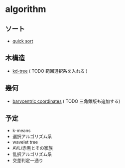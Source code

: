 algorithm
=========

## ソート ##
+ [quick sort](quicksort.cpp)

## 木構造 ##
+ [kd-tree](kd_tree.cpp) ( TODO 範囲選択系を入れる )

## 幾何 ##
+ [barycentric coordinates](barycentric_coordinate.cpp) ( TODO 三角錐版も追加する)

## 予定 ##
+ k-means
+ 選択アルゴリズム系
+ wavelet tree
+ AVL/赤黒とその家族
+ 乱択アルゴリズム系
+ 交差判定一通り


